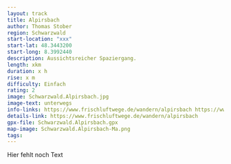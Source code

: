 ```yaml
---
layout: track
title: Alpirsbach
author: Thomas Stober
region: Schwarzwald
start-location: "xxx"
start-lat: 48.3443200
start-long: 8.3992440
description: Aussichtsreicher Spaziergang.
length: xkm
duration: x h
rise: x m
difficulty: Einfach
rating: 2
image: Schwarzwald.Alpirsbach.jpg
image-text: unterwegs
info-links: https://www.frischluftwege.de/wandern/alpirsbach https://www.inslichtruecken.de
details-link: https://www.frischluftwege.de/wandern/alpirsbach
gpx-file: Schwarzwald.Alpirsbach.gpx
map-image: Schwarzwald.Alpirsbach-Ma.png
tags: 
---
```




Hier fehlt noch Text




